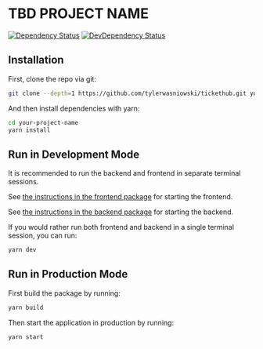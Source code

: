 # TBD PROJECT NAME

[![Dependency Status](https://david-dm.org/tylerwasniowski/tickethub/status.svg)](https://david-dm.org/tylerwasniowski/tickethub)
[![DevDependency Status](https://david-dm.org/tylerwasniowski/tickethub/dev-status.svg)](https://david-dm.org/tylerwasniowski/tickethub?type=dev)

## Installation

First, clone the repo via git:

```bash
git clone --depth=1 https://github.com/tylerwasniowski/tickethub.git your-project-name
```

And then install dependencies with yarn:

```bash
cd your-project-name
yarn install
```

## Run in Development Mode

It is recommended to run the backend and frontend in separate terminal sessions.

See [the instructions in the frontend package](./packages/frontend#tbd-project-frontend) for starting the frontend.

See [the instructions in the backend package](./packages/backend#tbd-project-backend) for starting the backend.

If you would rather run both frontend and backend in a single terminal session, you can run:

```bash
yarn dev
```

## Run in Production Mode

First build the package by running:

```bash
yarn build
```

Then start the application in production by running:

```bash
yarn start
```
